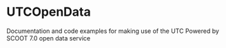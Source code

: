 # UTCOpenData
Documentation and code examples for making use of the UTC Powered by SCOOT 7.0 open data service
